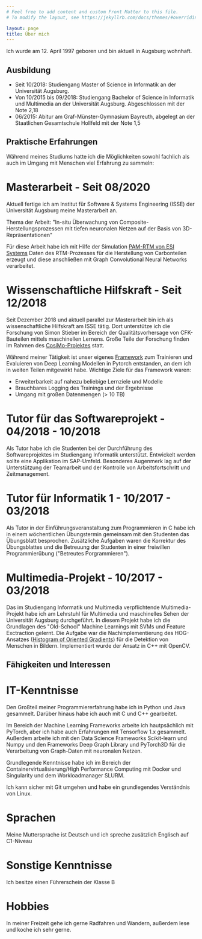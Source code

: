 ```yaml
---
# Feel free to add content and custom Front Matter to this file.
# To modify the layout, see https://jekyllrb.com/docs/themes/#overriding-theme-defaults

layout: page
title: Über mich
---
```


Ich wurde am 12. April 1997 geboren und bin aktuell in Augsburg wohnhaft.

## Ausbildung

* Seit 10/2018: Studiengang Master of Science in Informatik an der Universität Augsburg.
* Von 10/2015 bis 09/2018: Studiengang Bachelor of Science in Informatik und Multimedia an der Universität Augsburg. Abgeschlossen mit der Note 2,18
* 06/2015: Abitur am Graf-Münster-Gymnasium Bayreuth, abgelegt an der Staatlichen Gesamtschule Hollfeld mit der Note 1,5

## Praktische Erfahrungen
Während meines Studiums hatte ich die Möglichkeiten sowohl fachlich als auch im Umgang mit Menschen viel Erfahrung zu sammeln: 

# Masterarbeit - Seit 08/2020
Aktuell fertige ich am Institut für Software & Systems Engineering (ISSE) der Universität Augsburg meine Masterarbeit an. 

Thema der Arbeit: "In-situ Überwachung von Composite-Herstellungsprozessen mit tiefen neuronalen Netzen auf der Basis von 3D-Repräsentationen" 

Für diese Arbeit habe ich mit Hilfe der Simulation [PAM-RTM von ESI Systems](https://www.esi-group.com/products/composites) Daten des RTM-Prozesses für die Herstellung von Carbonteilen erzeugt und diese anschließen mit Graph Convolutional Neural Networks verarbeitet. 


# Wissenschaftliche Hilfskraft - Seit 12/2018

Seit Dezember 2018 und aktuell parallel zur Masterarbeit bin ich als wissenschaftliche Hilfskraft am ISSE tätig. Dort unterstütze ich die Forschung von Simon Stieber im Bereich der Qualitätsvorhersage von CFK-Bauteilen mittels maschinellen Lernens. 
Große Teile der Forschung finden im Rahmen des [CosiMo-Projektes](https://www.uni-augsburg.de/de/fakultaet/fai/isse/projects/cosimo/) statt.

Während meiner Tätigkeit ist unser eigenes [Framework](https://github.com/isse-augsburg/rtm-predictions) zum Trainieren und Evaluieren von Deep Learning Modellen in Pytorch entstanden, an dem ich in weiten Teilen mitgewirkt habe. 
Wichtige Ziele für das Framework waren:
  * Erweiterbarkeit auf nahezu beliebige Lernziele und Modelle
  * Brauchbares Logging des Trainings und der Ergebnisse
  * Umgang mit großen Datenmengen (> 10 TB)


# Tutor für das Softwareprojekt - 04/2018 - 10/2018

Als Tutor habe ich die Studenten bei der Durchführung des Softwareprojektes im Studiengang Informatik unterstützt. Entwickelt werden sollte eine Applikation im SAP-Umfeld. 
Besonderes Augenmerk lag auf der Unterstützung der Teamarbeit und der Kontrolle von Arbeitsfortschritt und Zeitmanagement.

# Tutor für Informatik 1 - 10/2017 - 03/2018

Als Tutor in der Einführungsveranstaltung zum Programmieren in C habe ich in einem wöchentlichen Übungstermin gemeinsam mit den Studenten das Übungsblatt besprochen. 
Zusätzliche Aufgaben waren die Korrektur des Übungsblattes und die Betreuung der Studenten in einer freiwillen Programmierübung ("Betreutes Porgrammieren").

# Multimedia-Projekt - 10/2017 - 03/2018

Das im Studiengang Informatik und Multimedia verpflichtende Multimedia-Projekt habe ich am Lehrstuhl für Multimedia und maschinelles Sehen der Universität Augsburg durchgeführt. 
In diesem Projekt habe ich die Grundlagen des "Old-School" Machine Learnings mit SVMs und Feature Exctraction gelernt. Die Aufgabe war die Nachimplementierung des HOG-Ansatzes ([Histogram of Oriented Gradients](http://lear.inrialpes.fr/people/triggs/pubs/Dalal-cvpr05.pdf)) für die Detektion von Menschen in Bildern.
Implementiert wurde der Ansatz in C++ mit OpenCV.


## Fähigkeiten und Interessen

# IT-Kenntnisse 
Den Großteil meiner Programmiererfahrung habe ich in Python und Java gesammelt. Darüber hinaus habe ich auch mit C und C++ gearbeitet. 

Im Bereich der Machine Learning Frameworks arbeite ich hautpsächlich mit PyTorch, aber ich habe auch Erfahrungen mit Tensorflow 1.x gesammelt. Außerdem arbeite ich mit den Data Science Frameworks Scikit-learn und Numpy und den Frameworks Deep Graph Library und PyTorch3D für die Verarbeitung von Graph-Daten mit neuronalen Netzen. 

Grundlegende Kenntnisse habe ich im Bereich der Containervirtualisierung/High Performance Computing mit Docker und Singularity und dem Workloadmanager SLURM. 

Ich kann sicher mit Git umgehen und habe ein grundlegendes Verständnis von Linux. 

# Sprachen

Meine Muttersprache ist Deutsch und ich spreche zusätzlich Englisch auf C1-Niveau

# Sonstige Kenntnisse

Ich besitze einen Führerschein der Klasse B

# Hobbies

In meiner Freizeit gehe ich gerne Radfahren und Wandern, außerdem lese und koche ich sehr gerne. 


